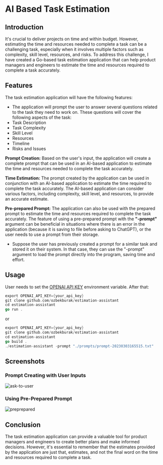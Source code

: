 # AI Based Task Estimation

## Introduction
It's crucial to deliver projects on time and within budget. However, estimating the time and resources needed to complete a task can be a challenging task, especially when it involves multiple factors such as complexity, skill level, resources, and risks. To address this challenge, I have created a Go-based task estimation application that can help product managers and engineers to estimate the time and resources required to complete a task accurately.


## Features
The task estimation application will have the following features:

- The application will prompt the user to answer several questions related to the task they need to work on. These questions will cover the following aspects of the task:
- Task Description
- Task Complexity
- Skill Level
- Resources
- Timeline
- Risks and Issues

**Prompt Creation:** Based on the user's input, the application will create a complete prompt that can be used in an AI-based application to estimate the time and resources needed to complete the task accurately.

**Time Estimation:** The prompt created by the application can be used in conjunction with an AI-based application to estimate the time required to complete the task accurately. The AI-based application can consider various factors, including complexity, skill level, and resources, to provide an accurate estimate.

**Pre-prepared Prompt:** The application can also be used with the prepared prompt to estimate the time and resources required to complete the task accurately. The feature of using a pre-prepared prompt with the **"-prompt"** argument can be beneficial in situations where there is an error in the application (because it is saving to file before asking to ChatGPT), or the user needs to use a prompt from their storage. 

- Suppose the user has previously created a prompt for a similar task and stored it on their system. In that case, they can use the "-prompt" argument to load the prompt directly into the program, saving time and effort. 


## Usage

User needs to set the [OPENAI API KEY](https://platform.openai.com/account/api-keys) environment variable. After that:

```go
export OPENAI_API_KEY={your_api_key}
git clone github.com/ozbekburak/estimation-assistant
cd estimation-assistant
go run .
```
or

```go
export OPENAI_API_KEY={your_api_key}
git clone github.com/ozbekburak/estimation-assistant
cd estimation-assistant
go build .
./estimation-assistant -prompt "./prompts/prompt-20230303165515.txt"
```

## Screenshots

### Prompt Creating with User Inputs
![ask-to-user](https://github.com/ozbekburak/dfir-radar/blob/main/img/ask-to-user.png?raw=true)

### Using Pre-Prepared Prompt
![preprepared](https://github.com/ozbekburak/dfir-radar/blob/main/img/preprepared.png?raw=true)

## Conclusion

The task estimation application can provide a valuable tool for product managers and engineers to create better plans and make informed decisions. However, it's essential to remember that the estimates provided by the application are just that, estimates, and not the final word on the time and resources required to complete a task.